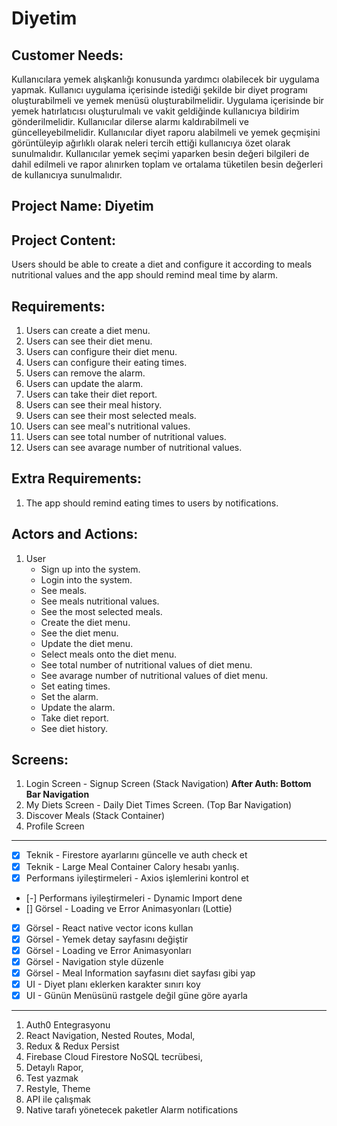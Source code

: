 # **Diyetim**

## Customer Needs:
Kullanıcılara yemek alışkanlığı konusunda yardımcı olabilecek bir uygulama yapmak.
Kullanıcı uygulama içerisinde istediği şekilde bir diyet programı oluşturabilmeli ve yemek menüsü oluşturabilmelidir.
Uygulama içerisinde bir yemek hatırlatıcısı oluşturulmalı ve vakit geldiğinde kullanıcıya bildirim gönderilmelidir.
Kullanıcılar dilerse alarmı kaldırabilmeli ve güncelleyebilmelidir. Kullanıcılar diyet raporu alabilmeli ve yemek geçmişini görüntüleyip ağırlıklı olarak neleri tercih ettiği kullanıcıya özet olarak sunulmalıdır.
Kullanıcılar yemek seçimi yaparken besin değeri bilgileri de dahil edilmeli ve rapor alınırken toplam ve ortalama tüketilen besin değerleri de kullanıcıya sunulmalıdır.


## Project Name: **Diyetim**

## Project Content: 

Users should be able to create a diet and configure it according to meals nutritional values and the app should remind meal time by alarm.


## Requirements:
  1. Users can create a diet menu.
  2. Users can see their diet menu.
  1. Users can configure their diet menu.
  2. Users can configure their eating times.
  3. Users can remove the alarm.
  4. Users can update the alarm.
  5. Users can take their diet report.
  6. Users can see their meal history.
  7. Users can see their most selected meals.
  8. Users can see meal's nutritional values.
  9. Users can see total number of nutritional values.
  10. Users can see avarage number of nutritional values.

## Extra Requirements:
  1. The app should remind eating times to users by notifications.

## Actors and Actions:
  1. User
      - Sign up into the system.
      - Login into the system.
      - See meals.
      - See meals nutritional values.
      - See the most selected meals.
      - Create the diet menu.
      - See the diet menu.
      - Update the diet menu.
      - Select meals onto the diet menu.
      - See total number of nutritional values of diet menu.
      - See avarage number of nutritional values of diet menu.
      - Set eating times.
      - Set the alarm.
      - Update the alarm.
      - Take diet report.
      - See diet history.

## Screens:
  1. Login Screen - Signup Screen (Stack Navigation)
  **After Auth: Bottom Bar Navigation**
  1. My Diets Screen - Daily Diet Times Screen. (Top Bar Navigation) 
  2. Discover Meals (Stack Container)
  3. Profile Screen

-----------------------------------------------
- [x] Teknik - Firestore ayarlarını güncelle ve auth check et
- [x] Teknik - Large Meal Container Calory hesabı yanlış.
- [x] Performans iyileştirmeleri - Axios işlemlerini kontrol et
- [-] Performans iyileştirmeleri - Dynamic Import dene
- [] Görsel - Loading ve Error Animasyonları (Lottie)
- [x] Görsel - React native vector icons kullan
- [x] Görsel - Yemek detay sayfasını değiştir
- [x] Görsel - Loading ve Error Animasyonları
- [x] Görsel - Navigation style düzenle
- [x] Görsel - Meal Information sayfasını diet sayfası gibi yap
- [x] UI - Diyet planı eklerken karakter sınırı koy
- [x] UI - Günün Menüsünü rastgele değil güne göre ayarla
----------------------------------------------------------------
1. Auth0 Entegrasyonu
2. React Navigation, Nested Routes, Modal,
2. Redux & Redux Persist
3. Firebase Cloud Firestore NoSQL tecrübesi,
4. Detaylı Rapor,
5. Test yazmak
6. Restyle, Theme
7. API ile çalışmak
8. Native tarafı yönetecek paketler Alarm notifications